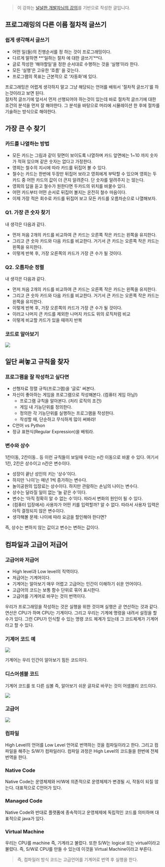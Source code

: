 > 이 강좌는 [널널한 개발자님의 강의](https://www.inflearn.com/course/%EB%84%93%EA%B3%A0%EC%96%95%EA%B2%8C-%EC%BB%B4%EA%B3%B5-%EC%A0%84%EA%B3%B5%EC%9E%90/dashboard)를 기반으로 작성한 글입니다.

## 프로그래밍의 다른 이름 절차적 글쓰기

### 쉽게 생각해서 글쓰기

- 어떤 일(들)의 진행순서를 정 하는 것이 프로그래밍이다.
- 다르게 말하면 **‘일하는 절차 에 대한 글쓰기’**다.
- 글로 작성한 ‘해야할일’을 정한 순서대로 수행하는 것을 ‘실행’이라 한다.
- 모든 ‘실행’은 고유한 ‘흐름’ 을 갖는다.
- 프로그램의 목표는 근본적으 로 ‘자동화’에 있다.

프로그래밍은 어렵게 생각하지 말고 그냥 해당되는 언어를 배워서 '절차적 글쓰기'를 하는것이라고 보면 된다.  
절차적 글쓰기에 앞서서 먼저 선행되어야 하는것이 있는데 바로 절차적 글쓰기에 대한 조건의 분석을 먼저 잘 해야한다. 그 분석을 바탕으로 머리에 시뮬레이션 한 후에 절차를 기술하는 방식으로 해야한다.

## 가장 큰 수 찾기

### 카드를 나열하는 방법

- 모든 카드는 그림과 같이 뒷면이 보이도록 나열하며 카드 앞면에는 1~10 까지 숫자가 적혀 있으며 같은 숫자는 없다고 가정한다.
- 영희는 철수의 지시에 따라 카드를 뒤집어 볼 수 있다.
- 철수는 카드는 한번에 두장만 뒤집어 보라고 영희에게 부탁할 수 있으며 영희는 두 카드 중 어떤 카드의 값이 더 큰지 알려준다. 단 숫자를 알려주지 는 않는다.
- 영희의 답을 듣고 철수가 원한다면 두카드의 위치를 바꿀수 있다.
- 어떤 카드부터 어떤 순서로 뒤집어 볼지는 온전히 철수 마음이다.
- 이제 가장 적은 회수로 카드를 뒤집어 보고 모든 카드를 오름차순으로 나열해보자.

### Q1. 가장 큰 숫자 찾기

내 생각은 다음과 같다.

- 먼저 처음 2개의 카드를 비교하여 큰 카드는 오른쪽 작은 카드는 왼쪽을 유지한다.
- 그리고 큰 숫자 카드와 다음 카드를 비교한다. 거기서 큰 카드는 오른쪽 작은 카드는 왼쪽을 유지한다.
- 이렇게 반복 후, 가장 오른쪽의 카드가 가장 큰 수가 될 것이다.

### Q2. 오름차순 정렬

내 생각은 다음과 같다.

- 먼저 처음 2개의 카드를 비교하여 큰 카드는 오른쪽 작은 카드는 왼쪽을 유지한다.
- 그리고 큰 숫자 카드와 다음 카드를 비교한다. 거기서 큰 카드는 오른쪽 작은 카드는 왼쪽을 유지한다.
- 이렇게 반복 후, 가장 오른쪽의 카드가 가장 큰 수가 될 것이다.
- 이러고 나머지 큰 카드를 제외한 나머지 카드도 위의 로직처럼 비교
- 이렇게 비교할 카드가 있을 때까지 반복

### 코드로 알아보기

![](https://velog.velcdn.com/images/bini/post/2e766c2b-d560-4a1b-b533-ad8149d9b860/image.png)

## 일단 써놓고 규칙을 찾자

### 프로그램을 잘 작성하고 싶다면

- 선형자료 정렬 규칙(프로그램)을 ‘글로’ 써본다.
- 자신이 좋아하는 게임을 프로그램으로 작성해본다. (컴퓨터 게임 아님!)
  - 프로그램 규칙을 알아본다. (처리 로직의 조건)
  - 게임 내 기능단위를 정의한다.
  - 정의한 각 기능단위를 실행하는 프로그램을 작성한다.
  - 작성할 때, 단순하고 무식하게 많이 써봐라!
- C언어 vs Python
- 정규 표현식(Regular Expression)을 배워라.

### 변수와 상수

1칸이동, 2칸이동.. 등 이런 규칙들이 보일때 우리는 n칸 이동으로 바꿀 수 있다. 여기서 1칸, 2칸은 상수이고 n칸은 변수이다.

- 성장이 끝난 성인의 키는 ‘상수’이다.
- 하지만 ‘나이’는 매년 1씩 증가하는 변수다.
- 놀이공원의 입장료는 상수이다. 하지만 관람하는 손님의 나이는 변수다.
- 상수는 달라질 일이 없는 ‘늘 같은 수’이다.
- 변수는 ‘아직 정확히 알 수 없는 수’이다. 따라서 변화의 원인이 될 수 있다.
- (컴퓨터 입장에서) 사용자가 어떤 키를 입력할까? 알 수 없다. 따라서 사용자 입력은 아직 결정되지 않은 변수이다.
- 생각해볼 문제: 나이에 따라 요금을 할인해야 한다면?

즉, 상수는 변하지 않는 값이고 변수는 변하는 값이다.

## 컴파일과 고급어 저급어

### 고급어와 저급어

- High level과 Low level의 직역이다.
- 저급어는 기계어이다.
- 기계어는 알아보기 매우 어렵고 고급어는 인간이 이해하기 쉬운 언어이다.
- 고급어의 코드는 보통 함수 단위로 묶어 표시한다.
- 고급어를 기계어로 바꾸는 것이 번역이다.

우리가 프로그래밍을 작성하는 것은 실행을 위한 것이며 실행은 곧 연산하는 것과 같다. 연산은 CPU가 하며 CPU는 기계이다. 그리고 우리는 기계에 명령을 내려서 설정을 할 수가 있다. 그런 CPU가 인식할 수 있는 명령 코드 체계가 있는데 그 코드체계가 기계어라고 할 수 있다.

### 기계어 코드 예

![](https://velog.velcdn.com/images/bini/post/90ade1d7-9048-49a7-b750-ba7ecbca8d20/image.png)

기계어는 우리 인간이 알아보기 힘든 코드이다.

### 디스어셈블 코드

기계어 코드를 또 다른 심볼 즉, 알아보기 쉬운 글자로 바꾸는 것이 어셈블리 코드이다.

![](https://velog.velcdn.com/images/bini/post/e21802ce-df00-4c53-843a-27714d78a26e/image.png)

### 고급어

![](https://velog.velcdn.com/images/bini/post/a85b8be3-8b82-42e6-adf0-c4d7d1415406/image.png)

### 컴파일

High Level의 언어를 Low Level 언어로 번역하는 것을 컴파일이라고 한다. 그리고 컴파일을 해주는 S/W가 컴파일러다. 컴파일 과정은 High Level의 코드들을 한번에 전체 번역을 한다.

### Native Code

Native Code는 운영체제와 H/W에 의존적으로 운영체제가 변경될 시, 작동이 되질 않는다. 대표적으로 C언어가 있다.

### Managed Code

Native Code와 반대로 플랫폼에 종속적이고 운영체제에 독립적인 코드를 의미하며 대표적으로 java가 있다.

### Virtual Machine

우리는 CPU를 machine 즉, 기계라고 불렀다. 또한 S/W는 logical 또는 virtual이라고 불렀다. 즉, S/W로 CPU를 만들 수 있는데 이것을 Virtual Machine이라고 부른다.

> 즉, 컴파일러 방식 코드는 고급언어를 기계어로 번역 후 실행을 한다.
